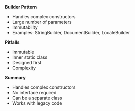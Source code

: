 **Builder Pattern**
* Handles complex constructors
* Large number of parameters
* Immutability 
* Examples: StringBuilder, DocumentBuilder, LocaleBuilder


**Pitfalls**
* Immutable
* Inner static class
* Designed first
* Complexity

**Summary**
* Handles complex constructors
* No interface required
* Can be a separate class
* Works with legacy code

